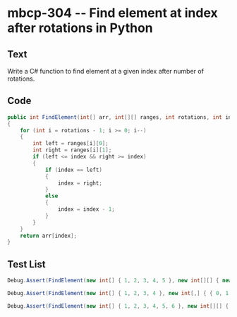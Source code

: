 # mbcp-304 -- Find element at index after rotations in Python

## Text

Write a C# function to find element at a given index after number of rotations.

## Code

```csharp
public int FindElement(int[] arr, int[][] ranges, int rotations, int index) 
{ 
    for (int i = rotations - 1; i >= 0; i--) 
    { 
        int left = ranges[i][0]; 
        int right = ranges[i][1]; 
        if (left <= index && right >= index) 
        { 
            if (index == left) 
            { 
                index = right; 
            } 
            else 
            { 
                index = index - 1; 
            } 
        } 
    } 
    return arr[index]; 
}
```

## Test List

```csharp
Debug.Assert(FindElement(new int[] { 1, 2, 3, 4, 5 }, new int[][] { new int[] { 0, 2 }, new int[] { 0, 3 } }, 2, 1) == 3);
```

```csharp
Debug.Assert(FindElement(new int[] { 1, 2, 3, 4 }, new int[,] { { 0, 1 }, { 0, 2 } }, 1, 2) == 3);
```

```csharp
Debug.Assert(FindElement(new int[] { 1, 2, 3, 4, 5, 6 }, new int[][] { new int[] { 0, 1 }, new int[] { 0, 2 } }, 1, 1) == 1);
```
